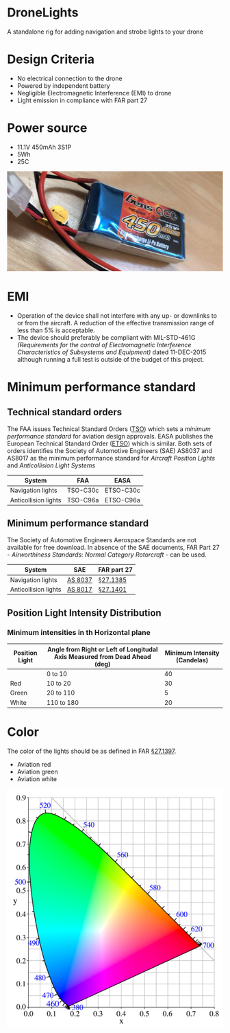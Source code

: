# DroneLights
A standalone rig for adding navigation and strobe lights to your drone

# Design Criteria
* No electrical connection to the drone
* Powered by independent battery
* Negligible Electromagnetic Interference (EMI) to drone
* Light emission in compliance with FAR part 27

# Power source
* 11.1V 450mAh 3S1P
* 5Wh
* 25C

![Battery](https://github.com/arildj78/DroneLights/raw/master/images/IMG_8416.JPG)

# EMI
* Operation of the device shall not interfere with any up- or downlinks to or from the aircraft. A reduction of the effective transmission range of less than 5% is acceptable.
* The device should preferably be compliant with MIL-STD-461G *(Requirements for the control of Electromagnetic Interference Characteristics of Subsystems and Equipment)* dated 11-DEC-2015 although running a full test is outside of the budget of this project.

# Minimum performance standard
## Technical standard orders
The FAA issues Technical Standard Orders ([TSO]) which sets a *minimum performance standard* for aviation design approvals. EASA publishes the European Technical Standard Order ([ETSO]) which is similar. Both sets of orders identifies the Society of Automotive Engineers (SAE) AS8037 and AS8017 as the minimum performance standard for *Aircraft Position Lights* and *Anticollision Light Systems*

| System               | FAA      | EASA      |
|----------------------|----------|-----------|
| Navigation lights    | TSO-C30c | ETSO-C30c |
| Anticollision lights | TSO-C96a | ETSO-C96a |

##  Minimum performance standard
The Society of Automotive Engineers Aerospace Standards are not available for free download. In absence of the SAE documents, FAR Part 27 - *Airworthiness Standards: Normal Category Rotorcraft* - can be used.

| System               | SAE        | FAR part 27   |
|----------------------|------------|---------------|
| Navigation lights    | [AS 8037]  | [§27.1385]    |
| Anticollision lights | [AS 8017]  | [§27.1401]    |

## Position Light Intensity Distribution
### Minimum intensities in th Horizontal plane
| Position Light | Angle from Right or Left of Longitudal Axis Measured from Dead Ahead (deg) | Minimum Intensity (Candelas) |
|----------------|----------------------------------------------------------------------------|------------------------------|
|                |   0 to 10   | 40 |
| Red            |  10 to 20   | 30 |
| Green          |  20 to 110  |  5 |
| White          | 110 to 180  | 20 |


# Color
The color of the lights should be as defined in FAR [§27.1397]. 
* Aviation red
* Aviation green
* Aviation white

![CIExy1931](/images/543px-CIExy1931.png "CIE 1931 color space")


[ETSO]:     /requirements/ETSO.pdf
[TSO]:      /requirements/TSO_C30_C96.pdf
[§27.1385]: https://www.ecfr.gov/cgi-bin/text-idx?node=14:1.0.1.3.13#se14.1.27_11385
[§27.1401]: https://www.ecfr.gov/cgi-bin/text-idx?node=pt14.1.27&rgn=div5#se14.1.27_11401
[§27.1397]: https://www.ecfr.gov/cgi-bin/text-idx?node=pt14.1.27&rgn=div5#se14.1.27_11397
[AS 8037]:  https://www.sae.org/standards/content/as8037/
[AS 8017]:  https://www.sae.org/standards/content/as8017/
